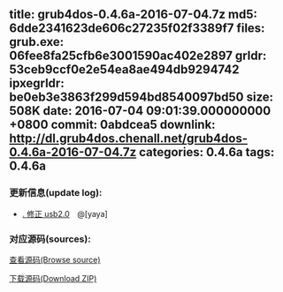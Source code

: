 title: grub4dos-0.4.6a-2016-07-04.7z
md5: 6dde2341623de606c27235f02f3389f7
files:
  grub.exe: 06fee8fa25cfb6e3001590ac402e2897
  grldr: 53ceb9ccf0e2e54ea8ae494db9294742
  ipxegrldr: be0eb3e3863f299d594bd8540097bd50
size: 508K
date: 2016-07-04 09:01:39.000000000 +0800
commit: 0abdcea5
downlink: http://dl.grub4dos.chenall.net/grub4dos-0.4.6a-2016-07-04.7z
categories: 0.4.6a
tags: 0.4.6a
---


### 更新信息(update log):
  * [﻿. 修正 usb2.0](https://github.com/chenall/grub4dos/commit/0abdcea53ce133859b2815e742d97cf02ee21274)　@[yaya]

### 对应源码(sources):
  [查看源码(Browse source)](https://github.com/chenall/grub4dos/tree/0abdcea53ce133859b2815e742d97cf02ee21274)

  [下载源码(Download ZIP)](https://github.com/chenall/grub4dos/archive/0abdcea53ce133859b2815e742d97cf02ee21274.zip)
